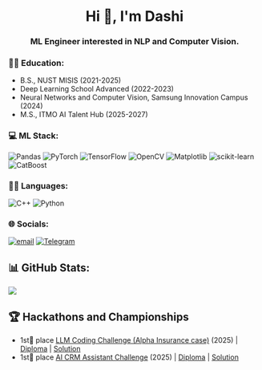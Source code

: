 <h1 align="center">Hi 👋, I'm Dashi</h1>
<h3 align="center">ML Engineer interested in NLP and Computer Vision.</h3>


### 👨‍🎓 Education:

- B.S., NUST MISIS (2021-2025)  
- Deep Learning School Advanced (2022-2023)  
- Neural Networks and Computer Vision, Samsung Innovation Campus (2024)
- M.S., ITMO AI Talent Hub (2025-2027)


### 💻 ML Stack:
![Pandas](https://img.shields.io/badge/pandas-%23150458.svg?style=for-the-badge&logo=pandas&logoColor=white) 
![PyTorch](https://img.shields.io/badge/PyTorch-%23EE4C2C.svg?style=for-the-badge&logo=PyTorch&logoColor=white) 
![TensorFlow](https://img.shields.io/badge/TensorFlow-%23FF6F00.svg?style=for-the-badge&logo=TensorFlow&logoColor=white) 
![OpenCV](https://img.shields.io/badge/opencv-%23white.svg?style=for-the-badge&logo=opencv&logoColor=white) 
![Matplotlib](https://img.shields.io/badge/Matplotlib-%23ffffff.svg?style=for-the-badge&logo=Matplotlib&logoColor=black) 
![scikit-learn](https://img.shields.io/badge/scikit--learn-%23F7931E.svg?style=for-the-badge&logo=scikit-learn&logoColor=white) 
![CatBoost](https://img.shields.io/badge/CatBoost-%23ffcc00.svg?style=for-the-badge&logo=catboost&logoColor=black)  


### 🧑‍💻 Languages:

![C++](https://img.shields.io/badge/c++-%2300599C.svg?style=for-the-badge&logo=c%2B%2B&logoColor=white) 
![Python](https://img.shields.io/badge/python-3670A0?style=for-the-badge&logo=python&logoColor=ffdd54) 

### 🌐 Socials:
[![email](https://img.shields.io/badge/Email-D14836?logo=gmail&logoColor=white)](mailto:megres1337@mail.ru) 
[![Telegram](https://img.shields.io/badge/Telegram-2CA5E0?logo=telegram&logoColor=white)](https://t.me/dashik1337)

## 📊 GitHub Stats:
![](https://github-readme-stats.vercel.app/api?username=Dashibug&theme=merko&hide_border=true&include_all_commits=false&count_private=false)<br/>


## 🏆 Hackathons and Championships
- 1st🥇 place [LLM Coding Challenge (Alpha Insurance case)](http://llm-challenge.com) (2025) | [Diploma](https://disk.yandex.ru/i/219QJztZcuuFNQ) | [Solution](https://github.com/ez3nx/llm-coding-challenge)
- 1st🥇 place [AI CRM Assistant Challenge](https://codenrock.com/en/contests/ai-crm-2025/) (2025) | [Diploma](https://disk.yandex.ru/i/uViWLLwKzqlngQ) | [Solution](https://github.com/Dashibug/AI-CRM-Assistant-Challenge)

<!-- Proudly created with GPRM ( https://gprm.itsvg.in ) -->
